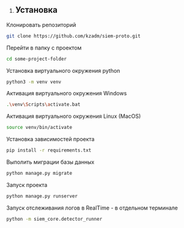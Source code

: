 1. ## Установка

Клонировать репозиторий
```bash
git clone https://github.com/kzadm/siem-proto.git
```

Перейти в папку с проектом
```bash
cd some-project-folder
```

Установка виртуального окружения python
```bash
python3 -m venv venv
```

Активация виртуального окружения Windows
```bash
.\venv\Scripts\activate.bat
```

Активация виртуального окружения Linux (MacOS)
```bash
source venv/bin/activate
```

Установка зависимостей проекта
```bash
pip install -r requirements.txt
```

Выполить миграции базы данных
```bash
python manage.py migrate
```

Запуск проекта
```bash
python manage.py runserver
```

Запуск отслеживания логов в RealTime - в отдельном терминале
```bash
python -m siem_core.detector_runner
```